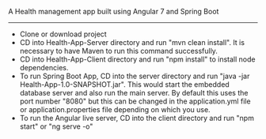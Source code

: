 A Health management app built using Angular 7 and Spring Boot 


----------------------------------------------------------------------------

* Clone or download project
* CD into Health-App-Server directory and run "mvn clean install". It is necessary to have Maven to run this command successfully.
* CD into Health-App-Client directory and run "npm install" to install node dependencies.
* To run Spring Boot App, CD into the server directory and run "java -jar Health-App-1.0-SNAPSHOT.jar". This would start the embedded database server and also run the main server. By default this uses the port number "8080" but this can be changed in the application.yml file or application.properties file depending on which you use.
* To run the Angular live server, CD into the client directory and run "npm start" or "ng serve -o"